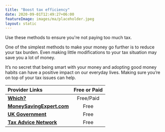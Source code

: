 ```yaml
---
title: "Boost tax efficiency"
date: 2020-09-01T12:49:27+06:00
featureImage: images/ma/placeholder.jpeg
layout: static
---
```


Use these methods to ensure you're not paying too much tax.

One of the simplest methods to make your money go further is to reduce your tax burden. Even making little modifications to your tax situation may save you a lot of money.

It’s no secret that being smart with your money and adopting good money habits can have a positive impact on our everyday lives. Making sure you’re on top of your tax issues can help.

| Provider Links      | Free or Paid  |  
| :-----------          | :--------------:      |  
| [**Which?**](https://www.which.co.uk/money/tax/saving-on-tax/35-ways-to-save-on-tax-a18nb3s9144f) | Free/Paid | 
| [**MoneySavingExpert.com**](https://www.moneysavingexpert.com/banking/tax-rates/) | Free | 
| [**UK Government**](https://www.gov.uk/self-assessment-tax-returns) | Free | 
| [**Tax Advice Network**](https://www.taxadvicenetwork.co.uk/find-an-adviser/) | Free | 
  

<br/><br/>






